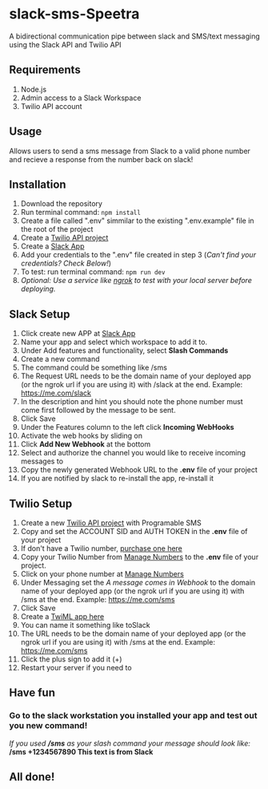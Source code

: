 # slack-sms-Speetra


A bidirectional communication pipe between slack and SMS/text messaging using the Slack API and Twilio API

## Requirements

1. Node.js 
2. Admin access to a Slack Workspace
3. Twilio API account


## Usage

Allows users to send a sms message from Slack to a valid phone number and recieve a response from the number back on slack!


## Installation

1. Download the repository
2. Run terminal command: `npm install`
3. Create a file called ".env" simmilar to the existing ".env.example" file in the root of the project
4. Create a [Twilio API project](https://www.twilio.com/console/projects/summary)
5. Create a [Slack App](https://api.slack.com/apps)
6. Add your credentials to the ".env" file created in step 3 (_Can't find your credentials? Check Below!_)
7. To test: run terminal command: `npm run dev`
8. *Optional: Use a service like [ngrok](https://dashboard.ngrok.com/get-started#) to test with your local server before deploying.*




## Slack Setup

1. Click create new APP at [Slack App](https://api.slack.com/apps)
2. Name your app and select which workspace to add it to.
3. Under Add features and functionality, select **Slash Commands** 
4. Create a new command
5. The command could be something like /sms
6. The Request URL needs to be the domain name of your deployed app (or the ngrok url if you are using it) with /slack at the end. Example: https://me.com/slack
7. In the description and hint you should note the phone number must come first followed by the message to be sent.
8. Click Save
9. Under the Features column to the left click **Incoming WebHooks**
10. Activate the web hooks by sliding on
11. Click **Add New Webhook** at the bottom
12. Select and authorize the channel you would like to receive incoming messages to
13. Copy the newly generated Webhook URL to the **.env** file of your project
14. If you are notified by slack to re-install the app, re-install it

## Twilio Setup

1. Create a new [Twilio API project](https://www.twilio.com/console/projects/summary) with Programable SMS
2. Copy and set the ACCOUNT SID and AUTH TOKEN in the **.env** file of your project
3. If don't have a Twilio number, [purchase one here](https://www.twilio.com/console/phone-numbers/search) 
4. Copy your Twilio Number from [Manage Numbers](https://www.twilio.com/console/phone-numbers/incoming) to the **.env** file of your project.
5. Click on your phone number at [Manage Numbers](https://www.twilio.com/console/phone-numbers/incoming)
6. Under Messaging set the *A message comes in Webhook* to the domain name of your deployed app (or the ngrok url if you are using it) with /sms at the end. Example: https://me.com/sms
7. Click Save
8. Create a [TwiML app here](https://www.twilio.com/console/sms/runtime/twiml-apps)
9. You can name it something like toSlack
10. The URL needs to be the domain name of your deployed app (or the ngrok url if you are using it) with /sms at the end. Example: https://me.com/sms
11. Click the plus sign to add it (+)
12. Restart your server if you need to


## Have fun

### Go to the slack workstation you installed your app and test out you new command!

*If you used **/sms** as your slash command your message should look like:*
**/sms +1234567890 This text is from Slack**

## All done!